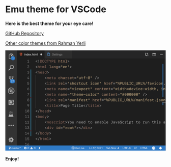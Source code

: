 # Emu theme for VSCode

**Here is the best theme for your eye care!**

[GitHub Repository](https://github.com/rahmanyerli/emu)

[Other color themes from Rahman Yerli](https://marketplace.visualstudio.com/publishers/rahmanyerli)


![Screen Shot-III](./images/code.png)

**Enjoy!**
